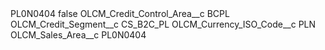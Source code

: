 <?xml version="1.0" encoding="UTF-8"?>
<CustomMetadata xmlns="http://soap.sforce.com/2006/04/metadata" xmlns:xsi="http://www.w3.org/2001/XMLSchema-instance" xmlns:xsd="http://www.w3.org/2001/XMLSchema">
    <label>PL0N0404</label>
    <protected>false</protected>
    <values>
        <field>OLCM_Credit_Control_Area__c</field>
        <value xsi:type="xsd:string">BCPL</value>
    </values>
    <values>
        <field>OLCM_Credit_Segment__c</field>
        <value xsi:type="xsd:string">CS_B2C_PL</value>
    </values>
    <values>
        <field>OLCM_Currency_ISO_Code__c</field>
        <value xsi:type="xsd:string">PLN</value>
    </values>
    <values>
        <field>OLCM_Sales_Area__c</field>
        <value xsi:type="xsd:string">PL0N0404</value>
    </values>
</CustomMetadata>
